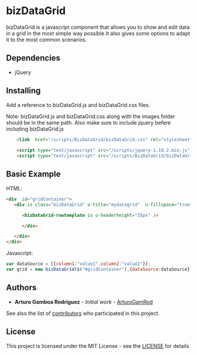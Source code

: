 # bizDataGrid

bizDataGrid is a javascript component that allows you to show and edit data in a grid in the most simple way possible.It also gives some options to adapt it to the most common scenarios.

## Dependencies
* jQuery

## Installing

Add a reference to bizDataGrid.js and bizDataGrid.css files.

Note: bizDataGrid.js and bizDataGrid.css along with the images folder should be in the same path. Also make sure to include jquery befere including bizDataGrid.js

```html
    <link  href="/scripts/BizDataGrid/bizDataGrid.css" rel="stylesheet"  >
    
    <script type="text/javascript" src="/scripts/jquery-1.10.2.min.js" ></script>
    <script type="text/javascript" src="/scripts/BizDataGrid/bizDataGrid.js"></script>

```


## Basic Example

HTML:

```html
<div  id="gridContainer">
   <div is class="bizDataGrid" u-title="mydatagrid"  u-fillspace="true" >

      <bizDataGrid-rowtemplate is u-headerheight="35px" />

      </div>

   </div>
</div>
```

Javascript:

```javascript 
var dataSource = [{column1:"value1",column2:"value2"}];
var grid = new bizDataGrid($("#gridContainer"),{dataSource:dataSource});
```

## Authors

* **Arturo Gamboa Rodriguez** - *Initial work* - [ArturoGamRod](https://github.com/ArturoGamRod)

See also the list of [contributors](https://github.com/ArturoGamRod/bizDataGrid/contributors) who participated in this project.

## License

This project is licensed under the MIT License - see the [LICENSE](LICENSE) for details
